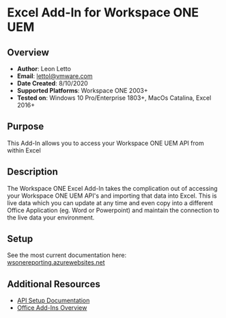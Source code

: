 # Excel Add-In for Workspace ONE UEM

## Overview
- **Author**: Leon Letto
- **Email**: lettol@vmware.com
- **Date Created**: 8/10/2020
- **Supported Platforms**: Workspace ONE 2003+
- **Tested on**: Windows 10 Pro/Enterprise 1803+, MacOs Catalina, Excel 2016+

## Purpose
<!-- Summary Start -->
This Add-In allows you to access your Workspace ONE UEM API from within Excel
<!-- Summary End -->
## Description
The Workspace ONE Excel Add-In takes the complication out of accessing your Workspace ONE UEM API's and importing that data into Excel. This is live data which you can update at any time and even copy into a different Office Application (eg. Word or Powerpoint) and maintain the connection to the live data your environment.

## Setup
See the most current documentation here: [wsonereporting.azurewebsites.net](https://wsonereporting.azurewebsites.net)

## Additional Resources
* [API Setup Documentation](https://cn135.awmdm.com/api/help/InitialSetup.html)
* [Office Add-Ins Overview](https://docs.microsoft.com/en-us/office/dev/add-ins/overview/office-add-ins)
